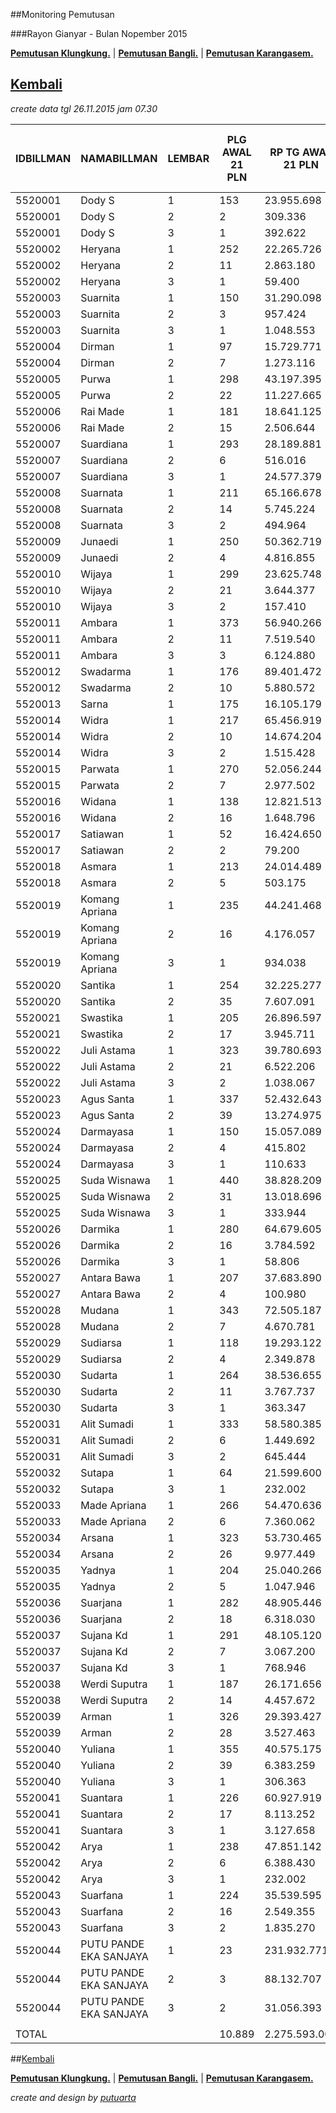 ##Monitoring Pemutusan 

###Rayon Gianyar - Bulan Nopember 2015

**[Pemutusan Klungkung.](https://github.com/areabatur/3mm.3atur/blob/master/klungkung112015.markdown )** | 
**[Pemutusan Bangli.](https://github.com/areabatur/3mm.3atur/blob/master/bangli112015.markdown )** | 
**[Pemutusan Karangasem.](https://github.com/areabatur/3mm.3atur/blob/master/karangasem112015.markdown )**

## [Kembali](http://areabatur.github.io/3mm.3atur/)

_create data tgl 26.11.2015 jam 07.30_

| IDBILLMAN |      NAMABILLMAN       | LEMBAR |  PLG AWAL 21 PLN  |  RP TG AWAL 21 PLN  |  RP BK AWAL 21 PLN  |  TARGET AKHIR PLN  |  % REALISASI  |  SISA RP TG 26 07:30  |  SISA RP BK 26 07:30  |  SISA PLG 26 07:30  |  BELUM  |  DATANGI  |  SEGEL  |      LNS      |  SISA RP TG 25 16:45  |  SISA RP BK 25 16:45  |  SISA PLG 25 16:45  |   BELUM    |  DATANGI  |  SEGEL  |       LNS       |  SISA RP TG 25 01:45  |  SISA RP BK 25 01:45  |  SISA PLG 25 01:45  |  BELUM  |  DATANGI  |  SEGEL  |       LNS        |     |  SISA RP TG 24 0617  |  SISA RP BK  |  TPLG   |  BELUM  |  DATANGI  |  SEGEL  |      LNS      |  SISA RP TG 23 1830  |  SISA RP BK  |  TPLG   |  BELUM  |  DATANGI  |  SEGEL  |
|-----------|------------------------|--------|-------------------|---------------------|---------------------|--------------------|---------------|-----------------------|-----------------------|---------------------|---------|-----------|---------|---------------|-----------------------|-----------------------|---------------------|------------|-----------|---------|-----------------|-----------------------|-----------------------|---------------------|---------|-----------|---------|------------------|-----|----------------------|--------------|---------|---------|-----------|---------|---------------|----------------------|--------------|---------|---------|-----------|---------|
| 5520001   | Dody S                 |      1 | 153               |  23.955.698         |  973.000            |  4.897.802         |  0,23         |  8.689.712            |  399.000              |  55                 |  53     |  2        |         |  0|0          |  8.689.712            |  399.000              |  55                 |  53        | 2         |         |  3015732|23     |  11.705.444           |  535.000              |  78                 |  74     |         4 |         |  3206933|23      |     |  14.912.377          |  646.000     |  101    |  95     |        6  |         |  0|0          |  14.912.377          |  646.000     |  101    |  95     |        6  |         |
| 5520001   | Dody S                 |      2 | 2                 |  309.336            |  30.000             |  63.245            |  (2,89)       |  309.336              |  30.000               |  2                  |  -      |  2        |         |  0|0          |  309.336              |  30.000               |  2                  |  -         | 2         |         |  0|0            |  309.336              |  30.000               |  2                  |  -      |         2 |         |  0|0             |     |  309.336             |  30.000      |  2      |  -      |        2  |         |  0|0          |  309.336             |  30.000      |  2      |  -      |        2  |         |
| 5520001   | Dody S                 |      3 | 1                 |  392.622            |  60.000             |  80.273            |  2,00         |                       |                       |                     |  -      |           |         |  0|0          |  -                    |                       |                     |  -         |           |         |  0|0            |                       |                       |                     |  -      |           |         |  392622|1        |     |  392.622             |  60.000      |  1      |  1      |           |         |  0|0          |  392.622             |  60.000      |  1      |  1      |           |         |
| 5520002   | Heryana                |      1 | 252               |  22.265.726         |  851.000            |  4.552.283         |  (1,00)       |  13.670.391           |  513.000              |  153                |  153    |           |         |  0|0          |  13.670.391           |  513.000              |  153                |  153       |           |         |  1448692|20     |  15.119.083           |  575.000              |  173                |  173    |           |         |  2238532|22      |     |  17.357.615          |  663.000     |  195    |  195    |           |         |  134184|1     |  17.491.799          |  666.000     |  196    |  196    |           |         |
| 5520002   | Heryana                |      2 | 11                |  2.863.180          |  111.000            |  585.384           |  (2,31)       |  2.525.356            |  75.000               |  7                  |  7      |           |         |  0|0          |  2.525.356            |  75.000               |  7                  |  7         |           |         |  0|0            |  2.525.356            |  75.000               |  7                  |  7      |           |         |  131291|1        |     |  2.656.647           |  84.000      |  8      |  8      |           |         |  0|0          |  2.656.647           |  84.000      |  8      |  8      |           |         |
| 5520002   | Heryana                |      3 | 1                 |  59.400             |  18.000             |  12.144            |  2,00         |                       |                       |                     |  -      |           |         |  0|0          |                       |                       |                     |  -         |           |         |  59400|1        |  59.400               |  18.000               |  1                  |  1      |           |         |  0|0             |     |  59.400              |  18.000      |  1      |  1      |           |         |  0|0          |  59.400              |  18.000      |  1      |  1      |           |         |
| 5520003   | Suarnita               |      1 | 150               |  31.290.098         |  728.000            |  6.397.339         |  (0,30)       |  14.265.748           |  329.000              |  74                 |  74     |           |         |  430568|2     |  14.696.316           |  337.000              |  76                 |  76        |           |         |  1139083|8      |  15.835.399           |  372.000              |  84                 |  82     |         2 |         |  3439130|17      |     |  19.274.529          |  440.000     |  101    |  99     |        2  |         |  29981|1      |  19.304.510          |  443.000     |  102    |  100    |        2  |         |
| 5520003   | Suarnita               |      2 | 3                 |  957.424            |  33.000             |  195.748           |  (2,89)       |  957.424              |  33.000               |  3                  |  3      |           |         |  0|0          |  957.424              |  33.000               |  3                  |  3         |           |         |  0|0            |  957.424              |  33.000               |  3                  |  3      |           |         |  0|0             |     |  957.424             |  33.000      |  3      |  3      |           |         |  0|0          |  957.424             |  33.000      |  3      |  3      |           |         |
| 5520003   | Suarnita               |      3 | 1                 |  1.048.553          |  60.000             |  214.379           |  (2,89)       |  1.048.553            |  60.000               |  1                  |  1      |           |         |  0|0          |  1.048.553            |  60.000               |  1                  |  1         |           |         |  0|0            |  1.048.553            |  60.000               |  1                  |  1      |           |         |  0|0             |     |  1.048.553           |  60.000      |  1      |  1      |           |         |  0|0          |  1.048.553           |  60.000      |  1      |  1      |           |         |
| 5520004   | Dirman                 |      1 | 97                |  15.729.771         |  618.000            |  3.215.991         |  0,64         |  4.383.031            |  148.000              |  40                 |  40     |           |         |  0|0          |  4.383.031            |  148.000              |  40                 |  40        |           |         |  2207707|4      |  6.590.738            |  207.000              |  44                 |  44     |           |         |  776035|6        |     |  7.366.773           |  234.000     |  50     |  50     |           |         |  0|0          |  7.366.773           |  234.000     |  50     |  50     |           |         |
| 5520004   | Dirman                 |      2 | 7                 |  1.273.116          |  75.000             |  260.292           |  1,49         |  131.605              |  18.000               |  2                  |  2      |           |         |  0|0          |  131.605              |  18.000               |  2                  |  2         |           |         |  0|0            |  131.605              |  18.000               |  2                  |  2      |           |         |  0|0             |     |  131.605             |  18.000      |  2      |  2      |           |         |  0|0          |  131.605             |  18.000      |  2      |  2      |           |         |
| 5520005   | Purwa                  |      1 | 298               |  43.197.395         |  1.524.297          |  8.831.815         |  (1,32)       |  28.820.628           |  966.114              |  162                |  106    |  54       |  2      |  506268|4     |  29.326.896           |  982.114              |  166                |  106       | 58        | 2       |  843476|13      |  30.170.372           |  1.021.114            |  179                |  113    |        64 |       2 |  1865451|27      |     |  32.035.823          |  1.106.114   |  206    |  126    |       78  |      2  |  96426|3      |  32.132.249          |  1.115.114   |  209    |  129    |       78  |      2  |
| 5520005   | Purwa                  |      2 | 22                |  11.227.665         |  541.529            |  2.295.524         |  1,15         |  1.945.153            |  138.000              |  14                 |  14     |           |         |  0|0          |  1.945.153            |  138.000              |  14                 |  14        |           |         |  456077|3       |  2.401.230            |  165.000              |  17                 |  15     |         2 |         |  8659869|4       |     |  11.061.099          |  526.529     |  21     |  17     |        4  |         |  0|0          |  11.061.099          |  526.529     |  21     |  17     |        4  |         |
| 5520006   | Rai Made               |      1 | 181               |  18.641.125         |  908.000            |  3.811.224         |  (0,26)       |  8.606.026            |  517.000              |  108                |  97     |  11       |         |  0|0          |  8.606.026            |  517.000              |  108                |  97        | 11        |         |  1255833|7      |  9.861.859            |  545.000              |  115                |  104    |        11 |         |  467530|9        |     |  10.329.389          |  572.000     |  124    |  109    |       15  |         |  88276|2      |  10.417.665          |  578.000     |  126    |  109    |       17  |         |
| 5520006   | Rai Made               |      2 | 15                |  2.506.644          |  159.000            |  512.490           |  (2,76)       |  2.441.172            |  141.000              |  13                 |  1      |  10       |  2      |  0|0          |  2.441.172            |  141.000              |  13                 |  1         | 10        | 2       |  0|0            |  2.441.172            |  141.000              |  13                 |  1      |        10 |       2 |  0|0             |     |  2.441.172           |  141.000     |  13     |  1      |       10  |      2  |  0|0          |  2.441.172           |  141.000     |  13     |  1      |       10  |      2  |
| 5520007   | Suardiana              |      1 | 293               |  28.189.881         |  1.190.000          |  5.763.491         |  (0,18)       |  12.540.680           |  521.000              |  152                |  117    |  35       |         |  0|0          |  12.540.680           |  521.000              |  152                |  117       | 35        |         |  4720813|29     |  17.261.493           |  742.000              |  181                |  146    |        35 |         |  2040322|21      |     |  19.301.815          |  811.000     |  202    |  159    |       43  |         |  25080|1      |  19.326.895          |  814.000     |  203    |  160    |       43  |         |
| 5520007   | Suardiana              |      2 | 6                 |  516.016            |  66.000             |  105.501           |  (2,89)       |  516.016              |  66.000               |  6                  |  -      |  6        |         |  0|0          |  516.016              |  66.000               |  6                  |  -         | 6         |         |  0|0            |  516.016              |  66.000               |  6                  |  -      |         6 |         |  0|0             |     |  516.016             |  66.000      |  6      |  -      |        6  |         |  0|0          |  516.016             |  66.000      |  6      |  -      |        6  |         |
| 5520007   | Suardiana              |      3 | 1                 |  24.577.379         |  1.185.965          |  5.024.906         |  2,00         |                       |                       |                     |  -      |           |         |  0|0          |                       |                       |                     |  -         |           |         |  24577379|1     |  24.577.379           |  1.185.965            |  1                  |  1      |           |         |  0|0             |     |  24.577.379          |  1.185.965   |  1      |  1      |           |         |  0|0          |  24.577.379          |  1.185.965   |  1      |  1      |           |         |
| 5520008   | Suarnata               |      1 | 211               |  65.166.678         |  2.086.532          |  13.323.490        |  (0,17)       |  28.219.369           |  871.000              |  103                |  81     |  22       |         |  697465|6     |  28.916.834           |  891.000              |  109                |  82        | 27        |         |  3400014|21     |  32.316.848           |  1.033.000            |  130                |  96     |        34 |         |  5268896|26      |     |  37.585.744          |  1.301.000   |  156    |  110    |       46  |         |  120027|1     |  37.705.771          |  1.304.000   |  157    |  111    |       46  |         |
| 5520008   | Suarnata               |      2 | 14                |  5.745.224          |  222.000            |  1.174.625         |  (1,89)       |  4.564.336            |  177.000              |  11                 |  1      |  10       |         |  0|0          |  4.564.336            |  177.000              |  11                 |  1         | 10        |         |  0|0            |  4.564.336            |  177.000              |  11                 |  1      |        10 |         |  1180888|3       |     |  5.745.224           |  222.000     |  14     |  2      |       12  |         |  0|0          |  5.745.224           |  222.000     |  14     |  2      |       12  |         |
| 5520008   | Suarnata               |      3 | 2                 |  494.964            |  48.000             |  101.197           |  (2,89)       |  494.964              |  48.000               |  2                  |  2      |           |         |  0|0          |  494.964              |  48.000               |  2                  |  2         |           |         |  0|0            |  494.964              |  48.000               |  2                  |  2      |           |         |  0|0             |     |  494.964             |  48.000      |  2      |  2      |           |         |  0|0          |  494.964             |  48.000      |  2      |  2      |           |         |
| 5520009   | Junaedi                |      1 | 250               |  50.362.719         |  1.820.617          |  10.296.783        |  (0,47)       |  25.065.530           |  965.617              |  123                |  123    |           |         |  317369|2     |  25.382.899           |  973.617              |  125                |  125       |           |         |  1497982|15     |  26.880.881           |  1.020.617            |  140                |  140    |           |         |  5637377|25      |     |  32.518.258          |  1.166.617   |  165    |  165    |           |         |  239287|2     |  32.757.545          |  1.174.617   |  167    |  167    |           |         |
| 5520009   | Junaedi                |      2 | 4                 |  4.816.855          |  273.000            |  984.818           |  (2,62)       |  4.553.075            |  243.000              |  3                  |  1      |  2        |         |  0|0          |  4.553.075            |  243.000              |  3                  |  1         | 2         |         |  0|0            |  4.553.075            |  243.000              |  3                  |  1      |         2 |         |  0|0             |     |  4.553.075           |  243.000     |  3      |  1      |        2  |         |  0|0          |  4.553.075           |  243.000     |  3      |  1      |        2  |         |
| 5520010   | Wijaya                 |      1 | 299               |  23.625.748         |  1.138.000          |  4.830.343         |  (0,86)       |  13.592.740           |  656.000              |  162                |  162    |           |         |  203027|2     |  13.795.767           |  662.000              |  164                |  164       |           |         |  1189434|21     |  14.985.201           |  727.000              |  185                |  185    |           |         |  2893287|50      |     |  17.878.488          |  883.000     |  235    |  235    |           |         |  857376|4     |  18.735.864          |  899.000     |  239    |  239    |           |         |
| 5520010   | Wijaya                 |      2 | 21                |  3.644.377          |  222.000            |  745.102           |  (2,48)       |  3.336.162            |  177.000              |  16                 |  16     |           |         |  0|0          |  3.336.162            |  177.000              |  16                 |  16        |           |         |  0|0            |  3.336.162            |  177.000              |  16                 |  16     |           |         |  58872|1         |     |  3.395.034           |  186.000     |  17     |  17     |           |         |  141499|1     |  3.536.533           |  195.000     |  18     |  18     |           |         |
| 5520010   | Wijaya                 |      3 | 2                 |  157.410            |  36.000             |  32.183            |  (2,89)       |  157.410              |  36.000               |  2                  |  -      |  2        |         |  0|0          |  157.410              |  36.000               |  2                  |  -         | 2         |         |  0|0            |  157.410              |  36.000               |  2                  |  -      |         2 |         |  0|0             |     |  157.410             |  36.000      |  2      |  -      |        2  |         |  0|0          |  157.410             |  36.000      |  2      |  -      |        2  |         |
| 5520011   | Ambara                 |      1 | 373               |  56.940.266         |  1.998.310          |  11.641.579        |  (0,39)       |  27.567.036           |  994.000              |  168                |  131    |  37       |         |  229879|3     |  27.796.915           |  1.003.000            |  171                |  134       | 37        |         |  5349228|28     |  33.146.143           |  1.289.000            |  199                |  149    |        50 |         |  10395592|71     |     |  43.541.735          |  1.637.310   |  270    |  212    |       58  |         |  1181986|8    |  44.723.721          |  1.667.310   |  278    |  218    |       60  |         |
| 5520011   | Ambara                 |      2 | 11                |  7.519.540          |  402.000            |  1.537.389         |  (2,89)       |  7.519.540            |  402.000              |  11                 |  -      |  11       |         |  0|0          |  7.519.540            |  402.000              |  11                 |  -         | 11        |         |  0|0            |  7.519.540            |  402.000              |  11                 |  -      |        11 |         |  0|0             |     |  7.519.540           |  402.000     |  11     |  -      |       11  |         |  0|0          |  7.519.540           |  402.000     |  11     |  -      |       11  |         |
| 5520011   | Ambara                 |      3 | 3                 |  6.124.880          |  494.454            |  1.252.247         |  (2,41)       |  5.518.108            |  458.454              |  1                  |  1      |           |         |  0|0          |  5.518.108            |  458.454              |  1                  |  1         |           |         |  0|0            |  5.518.108            |  458.454              |  1                  |  1      |           |         |  606772|2        |     |  6.124.880           |  494.454     |  3      |  1      |        2  |         |  0|0          |  6.124.880           |  494.454     |  3      |  1      |        2  |         |
| 5520012   | Swadarma               |      1 | 176               |  89.401.472         |  3.719.066          |  18.278.354        |  0,01         |  36.284.722           |  1.659.833            |  79                 |  68     |  11       |         |  0|0          |  36.284.722           |  1.659.833            |  79                 |  68        | 11        |         |  5241508|14     |  41.526.230           |  1.931.833            |  93                 |  78     |        15 |         |  8948697|17      |     |  50.474.927          |  2.225.833   |  110    |  93     |       17  |         |  1623770|1    |  52.098.697          |  2.275.833   |  111    |  94     |       17  |         |
| 5520012   | Swadarma               |      2 | 10                |  5.880.572          |  708.000            |  1.202.298         |  (2,56)       |  5.485.408            |  690.000              |  8                  |  -      |  8        |         |  0|0          |  5.485.408            |  690.000              |  8                  |  -         | 8         |         |  395164|2       |  5.880.572            |  708.000              |  10                 |  -      |         8 |       2 |  0|0             |     |  5.880.572           |  708.000     |  10     |  -      |        8  |      2  |  0|0          |  5.880.572           |  708.000     |  10     |  -      |        8  |      2  |
| 5520013   | Sarna                  |      1 | 175               |  16.105.179         |  713.000            |  3.292.744         |  1,03         |  3.197.325            |  244.000              |  36                 |  36     |           |         |  0|0          |  3.197.325            |  244.000              |  36                 |  36        |           |         |  1260549|15     |  4.457.874            |  295.000              |  51                 |  51     |           |         |  1524304|17      |     |  5.982.178           |  350.000     |  68     |  68     |           |         |  0|0          |  5.982.178           |  350.000     |  68     |  68     |           |         |
| 5520014   | Widra                  |      1 | 217               |  65.456.919         |  1.860.571          |  13.382.830        |  (0,09)       |  26.722.812           |  731.000              |  98                 |  98     |           |         |  1261460|4    |  27.984.272           |  749.000              |  102                |  102       |           |         |  11419973|14    |  39.404.245           |  1.152.558            |  116                |  116    |           |         |  8019325|34      |     |  47.423.570          |  1.352.558   |  150    |  150    |           |         |  206296|3     |  47.629.866          |  1.363.558   |  153    |  153    |           |         |
| 5520014   | Widra                  |      2 | 10                |  14.674.204         |  501.383            |  3.000.178         |  (2,59)       |  13.762.338           |  468.383              |  7                  |  7      |           |         |  0|0          |  13.762.338           |  468.383              |  7                  |  7         |           |         |  0|0            |  13.762.338           |  468.383              |  7                  |  7      |           |         |  119163|2        |     |  13.881.501          |  486.383     |  9      |  9      |           |         |  0|0          |  13.881.501          |  486.383     |  9      |  9      |           |         |
| 5520014   | Widra                  |      3 | 2                 |  1.515.428          |  318.000            |  309.833           |  (2,89)       |  1.515.428            |  318.000              |  2                  |  2      |           |         |  0|0          |  1.515.428            |  318.000              |  2                  |  2         |           |         |  0|0            |  1.515.428            |  318.000              |  2                  |  2      |           |         |  0|0             |     |  1.515.428           |  318.000     |  2      |  2      |           |         |  0|0          |  1.515.428           |  318.000     |  2      |  2      |           |         |
| 5520015   | Parwata                |      1 | 270               |  52.056.244         |  1.945.000          |  10.643.029        |  (0,84)       |  30.107.645           |  1.117.000            |  178                |  178    |           |         |  169846|3     |  30.277.491           |  1.126.000            |  181                |  181       |           |         |  3790201|10     |  34.067.692           |  1.224.000            |  191                |  191    |           |         |  9309772|26      |     |  43.377.464          |  1.519.000   |  217    |  217    |           |         |  1438073|3    |  44.815.537          |  1.575.000   |  220    |  220    |           |         |
| 5520015   | Parwata                |      2 | 7                 |  2.977.502          |  96.000             |  608.758           |  (2,89)       |  2.977.502            |  96.000               |  7                  |  7      |           |         |  0|0          |  2.977.502            |  96.000               |  7                  |  7         |           |         |  0|0            |  2.977.502            |  96.000               |  7                  |  7      |           |         |  0|0             |     |  2.977.502           |  96.000      |  7      |  7      |           |         |  0|0          |  2.977.502           |  96.000      |  7      |  7      |           |         |
| 5520016   | Widana                 |      1 | 138               |  12.821.513         |  553.000            |  2.621.390         |  (1,61)       |  9.463.156            |  424.000              |  99                 |  80     |  19       |         |  0|0          |  9.463.156            |  424.000              |  99                 |  80        | 19        |         |  702306|8       |  10.165.462           |  450.000              |  107                |  88     |        19 |         |  1355656|10      |     |  11.521.118          |  486.000     |  117    |  96     |       21  |         |  0|0          |  11.521.118          |  486.000     |  117    |  96     |       21  |         |
| 5520016   | Widana                 |      2 | 16                |  1.648.796          |  156.000            |  337.100           |  (2,70)       |  1.585.837            |  147.000              |  15                 |  6      |  9        |         |  0|0          |  1.585.837            |  147.000              |  15                 |  6         | 9         |         |  0|0            |  1.585.837            |  147.000              |  15                 |  6      |         9 |         |  62959|1         |     |  1.648.796           |  156.000     |  16     |  7      |        9  |         |  0|0          |  1.648.796           |  156.000     |  16     |  7      |        9  |         |
| 5520017   | Satiawan               |      1 | 52                |  16.424.650         |  686.182            |  3.358.061         |  0,06         |  5.768.363            |  206.109              |  10                 |  10     |           |         |  731728|1     |  6.500.091            |  211.109              |  11                 |  11        |           |         |  114070|2       |  6.614.161            |  217.109              |  13                 |  13     |           |         |  579586|10       |     |  7.193.747           |  253.109     |  23     |  23     |           |         |  0|0          |  7.193.747           |  253.109     |  23     |  23     |           |         |
| 5520017   | Satiawan               |      2 | 2                 |  79.200             |  18.000             |  16.193            |  (2,89)       |  79.200               |  18.000               |  2                  |  -      |           |  2      |  0|0          |  79.200               |  18.000               |  2                  |  -         |           | 2       |  0|0            |  79.200               |  18.000               |  2                  |  -      |           |       2 |  0|0             |     |  79.200              |  18.000      |  2      |  -      |           |      2  |  0|0          |  79.200              |  18.000      |  2      |  -      |           |      2  |
| 5520018   | Asmara                 |      1 | 213               |  24.014.489         |  953.000            |  4.909.822         |  0,02         |  9.710.345            |  426.000              |  82                 |  82     |           |         |  0|0          |  9.710.345            |  426.000              |  82                 |  82        |           |         |  1734084|30     |  11.444.429           |  518.000              |  112                |  112    |           |         |  2983487|18      |     |  14.427.916          |  586.000     |  130    |  130    |           |         |  160012|2     |  14.587.928          |  592.000     |  132    |  132    |           |         |
| 5520018   | Asmara                 |      2 | 5                 |  503.175            |  45.000             |  102.875           |  (2,15)       |  426.879              |  36.000               |  4                  |  4      |           |         |  0|0          |  426.879              |  36.000               |  4                  |  4         |           |         |  0|0            |  426.879              |  36.000               |  4                  |  4      |           |         |  0|0             |     |  426.879             |  36.000      |  4      |  4      |           |         |  0|0          |  426.879             |  36.000      |  4      |  4      |           |         |
| 5520019   | Komang Apriana         |      1 | 235               |  44.241.468         |  1.259.000          |  9.045.278         |  (0,66)       |  24.027.223           |  716.000              |  145                |  137    |  4        |  4      |  0|0          |  24.027.223           |  716.000              |  145                |  137       | 4         | 4       |  6469598|24     |  30.496.821           |  896.000              |  169                |  161    |         4 |       4 |  2935564|10      |     |  33.432.385          |  943.000     |  179    |  171    |        4  |      4  |  0|0          |  33.432.385          |  943.000     |  179    |  171    |        4  |      4  |
| 5520019   | Komang Apriana         |      2 | 16                |  4.176.057          |  183.000            |  853.805           |  0,12         |  1.607.489            |  102.000              |  10                 |  10     |           |         |  0|0          |  1.607.489            |  102.000              |  10                 |  10        |           |         |  834370|1       |  2.441.859            |  117.000              |  11                 |  11     |           |         |  569472|3        |     |  3.011.331           |  144.000     |  14     |  14     |           |         |  0|0          |  3.011.331           |  144.000     |  14     |  14     |           |         |
| 5520019   | Komang Apriana         |      3 | 1                 |  934.038            |  30.000             |  190.966           |  2,00         |                       |                       |                     |         |           |         |  0|0          |                       |                       |                     |            |           |         |  0|0            |                       |                       |                     |         |           |         |  0|0             |     |                      |              |         |  -      |           |         |  0|0          |                      |              |         |  -      |           |         |
| 5520020   | Santika                |      1 | 254               |  32.225.277         |  991.000            |  6.588.538         |  (0,88)       |  18.862.156           |  575.000              |  142                |  136    |  6        |         |  138028|2     |  19.000.184           |  581.000              |  144                |  138       | 6         |         |  3157048|13     |  22.157.232           |  642.000              |  157                |  151    |         6 |         |  3152566|21      |     |  25.309.798          |  729.000     |  178    |  172    |        6  |         |  0|0          |  25.309.798          |  729.000     |  178    |  172    |        6  |         |
| 5520020   | Santika                |      2 | 35                |  7.607.091          |  420.000            |  1.555.289         |  (1,46)       |  5.376.578            |  276.000              |  21                 |  15     |  4        |  2      |  0|0          |  5.376.578            |  276.000              |  21                 |  15        | 4         | 2       |  1008530|3      |  6.385.108            |  315.000              |  24                 |  16     |         6 |       2 |  1221983|11      |     |  7.607.091           |  420.000     |  35     |  27     |        6  |      2  |  0|0          |  7.607.091           |  420.000     |  35     |  27     |        6  |      2  |
| 5520021   | Swastika               |      1 | 205               |  26.896.597         |  893.000            |  5.499.076         |  (0,97)       |  16.039.017           |  477.000              |  131                |  131    |           |         |  279619|1     |  16.318.636           |  482.000              |  132                |  132       |           |         |  2728394|13     |  19.047.030           |  535.000              |  145                |  145    |           |         |  1921196|16      |     |  20.968.226          |  596.000     |  161    |  161    |           |         |  201394|2     |  21.169.620          |  602.000     |  163    |  163    |           |         |
| 5520021   | Swastika               |      2 | 17                |  3.945.711          |  315.000            |  806.710           |  (2,39)       |  3.542.856            |  288.000              |  14                 |  14     |           |         |  0|0          |  3.542.856            |  288.000              |  14                 |  14        |           |         |  0|0            |  3.542.856            |  288.000              |  14                 |  14     |           |         |  0|0             |     |  3.542.856           |  288.000     |  14     |  14     |           |         |  0|0          |  3.542.856           |  288.000     |  14     |  14     |           |         |
| 5520022   | Juli Astama            |      1 | 323               |  39.780.693         |  1.713.260          |  8.133.262         |  (1,22)       |  26.149.723           |  1.154.260            |  206                |  206    |           |         |  0|0          |  26.149.723           |  1.154.260            |  206                |  206       |           |         |  1863549|23     |  28.013.272           |  1.238.260            |  229                |  229    |           |         |  5615629|34      |     |  33.628.901          |  1.424.260   |  263    |  263    |           |         |  0|0          |  33.628.901          |  1.424.260   |  263    |  263    |           |         |
| 5520022   | Juli Astama            |      2 | 21                |  6.522.206          |  441.000            |  1.333.481         |  (2,17)       |  5.554.176            |  372.000              |  14                 |  14     |           |         |  0|0          |  5.554.176            |  372.000              |  14                 |  14        |           |         |  213984|2       |  5.768.160            |  390.000              |  16                 |  16     |           |         |  754046|5        |     |  6.522.206           |  441.000     |  21     |  21     |           |         |  0|0          |  6.522.206           |  441.000     |  21     |  21     |           |         |
| 5520022   | Juli Astama            |      3 | 2                 |  1.038.067          |  60.000             |  212.235           |  2,00         |                       |                       |                     |  -      |           |         |  0|0          |                       |                       |                     |  -         |           |         |  0|0            |                       |                       |                     |  -      |           |         |  337595|1        |     |  337.595             |  30.000      |  1      |  1      |           |         |  0|0          |  337.595             |  30.000      |  1      |  1      |           |         |
| 5520023   | Agus Santa             |      1 | 337               |  52.432.643         |  1.602.186          |  10.719.985        |  (0,46)       |  25.757.857           |  735.000              |  167                |  155    |  12       |         |  653342|8     |  26.411.199           |  761.000              |  175                |  163       | 12        |         |  2051496|22     |  28.462.695           |  831.000              |  197                |  183    |        14 |         |  5730582|50      |     |  34.193.277          |  1.011.000   |  247    |  231    |       16  |         |  1159525|19   |  35.352.802          |  1.068.000   |  266    |  250    |       16  |         |
| 5520023   | Agus Santa             |      2 | 39                |  13.274.975         |  777.000            |  2.714.102         |  (0,54)       |  5.867.548            |  312.000              |  20                 |  2      |  6        |  12     |  1038174|4    |  6.905.722            |  360.000              |  24                 |  2         | 6         | 16      |  683267|5       |  7.588.989            |  405.000              |  29                 |  3      |        10 |      16 |  153682|2        |     |  7.742.671           |  423.000     |  31     |  3      |       10  |     18  |  186352|2     |  7.929.023           |  441.000     |  33     |  3      |       10  |     20  |
| 5520024   | Darmayasa              |      1 | 150               |  15.057.089         |  679.000            |  3.078.459         |  (0,13)       |  6.564.948            |  332.000              |  60                 |  60     |           |         |  0|0          |  6.564.948            |  332.000              |  60                 |  60        |           |         |  335787|5       |  6.900.735            |  347.000              |  65                 |  65     |           |         |  4228036|36      |     |  11.128.771          |  515.000     |  101    |  101    |           |         |  211195|2     |  11.339.966          |  521.000     |  103    |  103    |           |         |
| 5520024   | Darmayasa              |      2 | 4                 |  415.802            |  36.000             |  85.012            |  (2,89)       |  415.802              |  36.000               |  4                  |  4      |           |         |  0|0          |  415.802              |  36.000               |  4                  |  4         |           |         |  0|0            |  415.802              |  36.000               |  4                  |  4      |           |         |  0|0             |     |  415.802             |  36.000      |  4      |  4      |           |         |  0|0          |  415.802             |  36.000      |  4      |  4      |           |         |
| 5520024   | Darmayasa              |      3 | 1                 |  110.633            |  18.000             |  22.619            |  2,00         |                       |                       |                     |         |           |         |  0|0          |                       |                       |                     |            |           |         |  0|0            |                       |                       |                     |         |           |         |  0|0             |     |                      |              |         |  -      |           |         |  0|0          |                      |              |         |  -      |           |         |
| 5520025   | Suda Wisnawa           |      1 | 440               |  38.828.209         |  1.724.000          |  7.938.524         |  (1,63)       |  28.335.563           |  1.342.000            |  337                |  337    |           |         |  511622|1     |  28.847.185           |  1.347.000            |  338                |  338       |           |         |  1953654|18     |  30.800.839           |  1.416.000            |  356                |  356    |           |         |  1937989|24      |     |  32.738.828          |  1.506.000   |  380    |  380    |           |         |  0|0          |  32.738.828          |  1.506.000   |  380    |  380    |           |         |
| 5520025   | Suda Wisnawa           |      2 | 31                |  13.018.696         |  1.062.000          |  2.661.705         |  (0,71)       |  7.221.331            |  564.000              |  25                 |  25     |           |         |  0|0          |  7.221.331            |  564.000              |  25                 |  25        |           |         |  221827|1       |  7.443.158            |  573.000              |  26                 |  26     |           |         |  4336649|3       |     |  11.779.807          |  1.032.000   |  29     |  29     |           |         |  739190|1     |  12.518.997          |  1.047.000   |  30     |  30     |           |         |
| 5520025   | Suda Wisnawa           |      3 | 1                 |  333.944            |  18.000             |  68.276            |  2,00         |                       |                       |                     |         |           |         |               |                       |                       |                     |            |           |         |                 |                       |                       |                     |         |           |         |  333944|1        |     |  333.944             |  18.000      |  1      |  1      |           |         |  0|0          |  333.944             |  18.000      |  1      |  1      |           |         |
| 5520026   | Darmika                |      1 | 280               |  64.679.605         |  2.206.779          |  13.223.907        |  0,01         |  26.257.989           |  1.038.000            |  153                |  153    |           |         |  25850|1      |  26.283.839           |  1.041.000            |  154                |  154       |           |         |  2550309|20     |  28.834.148           |  1.163.000            |  174                |  174    |           |         |  10037197|25     |     |  38.871.345          |  1.510.138   |  199    |  199    |           |         |  0|0          |  38.871.345          |  1.510.138   |  199    |  199    |           |         |
| 5520026   | Darmika                |      2 | 16                |  3.784.592          |  174.000            |  773.769           |  (0,45)       |  1.898.089            |  90.000               |  8                  |  8      |           |         |  0|0          |  1.898.089            |  90.000               |  8                  |  8         |           |         |  313628|2       |  2.211.717            |  108.000              |  10                 |  10     |           |         |  510824|3        |     |  2.722.541           |  141.000     |  13     |  13     |           |         |  0|0          |  2.722.541           |  141.000     |  13     |  13     |           |         |
| 5520026   | Darmika                |      3 | 1                 |  58.806             |  18.000             |  12.023            |  (2,89)       |  58.806               |  18.000               |  1                  |  1      |           |         |  0|0          |  58.806               |  18.000               |  1                  |  1         |           |         |  0|0            |  58.806               |  18.000               |  1                  |  1      |           |         |  0|0             |     |  58.806              |  18.000      |  1      |  1      |           |         |  0|0          |  58.806              |  18.000      |  1      |  1      |           |         |
| 5520027   | Antara Bawa            |      1 | 207               |  37.683.890         |  1.192.000          |  7.704.565         |  (0,46)       |  18.945.730           |  561.000              |  92                 |  92     |           |         |  0|0          |  18.945.730           |  561.000              |  92                 |  92        |           |         |  2786376|20     |  21.732.106           |  631.000              |  112                |  112    |           |         |  1965060|19      |     |  23.697.166          |  699.000     |  131    |  131    |           |         |  412372|2     |  24.109.538          |  707.000     |  133    |  133    |           |         |
| 5520027   | Antara Bawa            |      2 | 4                 |  100.980            |  36.000             |  20.646            |  0,95         |  21.780               |  18.000               |  2                  |  -      |  2        |         |  0|0          |  21.780               |  18.000               |  2                  |  -         | 2         |         |  0|0            |  21.780               |  18.000               |  2                  |  -      |         2 |         |  0|0             |     |  21.780              |  18.000      |  2      |  -      |        2  |         |  0|0          |  21.780              |  18.000      |  2      |  -      |        2  |         |
| 5520028   | Mudana                 |      1 | 343               |  72.505.187         |  2.465.000          |  14.823.866        |  (0,41)       |  35.689.059           |  1.205.000            |  174                |  174    |           |         |  0|0          |  35.689.059           |  1.205.000            |  174                |  174       |           |         |  7077000|28     |  42.766.059           |  1.490.000            |  202                |  202    |           |         |  5964911|37      |     |  48.730.970          |  1.628.000   |  239    |  239    |           |         |  1339362|6    |  50.070.332          |  1.662.000   |  245    |  245    |           |         |
| 5520028   | Mudana                 |      2 | 7                 |  4.670.781          |  819.000            |  954.953           |  (2,89)       |  4.670.781            |  819.000              |  7                  |  5      |  2        |         |  0|0          |  4.670.781            |  819.000              |  7                  |  5         | 2         |         |  0|0            |  4.670.781            |  819.000              |  7                  |  5      |         2 |         |  0|0             |     |  4.670.781           |  819.000     |  7      |  5      |        2  |         |  0|0          |  4.670.781           |  819.000     |  7      |  5      |        2  |         |
| 5520029   | Sudiarsa               |      1 | 118               |  19.293.122         |  664.000            |  3.944.527         |  (0,49)       |  9.807.494            |  432.000              |  62                 |  62     |           |         |  18546|1      |  9.826.040            |  435.000              |  63                 |  63        |           |         |  600201|3       |  10.426.241           |  451.000              |  66                 |  66     |           |         |  2342204|12      |     |  12.768.445          |  500.000     |  78     |  78     |           |         |  915740|5     |  13.684.185          |  517.000     |  83     |  83     |           |         |
| 5520029   | Sudiarsa               |      2 | 4                 |  2.349.878          |  60.000             |  480.438           |  (2,89)       |  2.349.878            |  60.000               |  4                  |  -      |  4        |         |  0|0          |  2.349.878            |  60.000               |  4                  |  -         | 4         |         |  0|0            |  2.349.878            |  60.000               |  4                  |  -      |         4 |         |  0|0             |     |  2.349.878           |  60.000      |  4      |  -      |        4  |         |  0|0          |  2.349.878           |  60.000      |  4      |  -      |        4  |         |
| 5520030   | Sudarta                |      1 | 264               |  38.536.655         |  1.098.000          |  7.878.915         |  (0,60)       |  20.115.626           |  627.000              |  141                |  141    |           |         |  370911|4     |  20.486.537           |  641.000              |  145                |  145       |           |         |  2011100|11     |  22.497.637           |  689.000              |  156                |  156    |           |         |  4364961|24      |     |  26.862.598          |  786.000     |  180    |  180    |           |         |  1301507|4    |  28.164.105          |  804.000     |  184    |  184    |           |         |
| 5520030   | Sudarta                |      2 | 11                |  3.767.737          |  135.000            |  770.323           |  (1,65)       |  1.849.007            |  81.000               |  7                  |  7      |           |         |  960783|1     |  2.809.790            |  96.000               |  8                  |  8         |           |         |  0|0            |  2.809.790            |  96.000               |  8                  |  8      |           |         |  197643|1        |     |  3.007.433           |  111.000     |  9      |  9      |           |         |  0|0          |  3.007.433           |  111.000     |  9      |  9      |           |         |
| 5520030   | Sudarta                |      3 | 1                 |  363.347            |  18.000             |  74.287            |  2,00         |                       |                       |                     |         |           |         |               |                       |                       |                     |            |           |         |                 |                       |                       |                     |         |           |         |  363347|1        |     |  363.347             |  18.000      |  1      |  1      |           |         |  0|0          |  363.347             |  18.000      |  1      |  1      |           |         |
| 5520031   | Alit Sumadi            |      1 | 333               |  58.580.385         |  1.886.969          |  11.976.906        |  (0,80)       |  33.284.148           |  1.058.000            |  202                |  200    |  2        |         |  225737|5     |  33.509.885           |  1.073.000            |  207                |  205       | 2         |         |  2601966|19     |  36.111.851           |  1.154.000            |  226                |  224    |         2 |         |  4468255|33      |     |  40.580.106          |  1.341.000   |  259    |  257    |        2  |         |  589275|2     |  41.169.381          |  1.354.000   |  261    |  259    |        2  |         |
| 5520031   | Alit Sumadi            |      2 | 6                 |  1.449.692          |  336.000            |  296.393           |  (0,87)       |  851.840              |  300.000              |  2                  |  -      |  2        |         |  0|0          |  851.840              |  300.000              |  2                  |  -         | 2         |         |  0|0            |  851.840              |  300.000              |  2                  |  -      |         2 |         |  0|0             |     |  851.840             |  300.000     |  2      |  -      |        2  |         |  0|0          |  851.840             |  300.000     |  2      |  -      |        2  |         |
| 5520031   | Alit Sumadi            |      3 | 2                 |  645.444            |  60.000             |  131.963           |  (2,89)       |  645.444              |  60.000               |  2                  |  -      |  2        |         |  0|0          |  645.444              |  60.000               |  2                  |  -         | 2         |         |  0|0            |  645.444              |  60.000               |  2                  |  -      |         2 |         |  0|0             |     |  645.444             |  60.000      |  2      |  -      |        2  |         |  0|0          |  645.444             |  60.000      |  2      |  -      |        2  |         |
| 5520032   | Sutapa                 |      1 | 64                |  21.599.600         |  837.986            |  4.416.092         |  (0,13)       |  4.300.599            |  226.000              |  18                 |  16     |  2        |         |  5085662|10   |  9.386.261            |  362.724              |  28                 |  26        | 2         |         |  222968|5       |  9.609.229            |  384.724              |  33                 |  28     |         5 |         |  5571354|6       |     |  15.180.583          |  565.986     |  39     |  30     |        7  |      2  |  0|0          |  15.180.583          |  565.986     |  39     |  30     |        7  |      2  |
| 5520032   | Sutapa                 |      3 | 1                 |  232.002            |  30.000             |  47.433            |  (2,89)       |  232.002              |  30.000               |  1                  |  1      |           |         |  0|0          |  232.002              |  30.000               |  1                  |  1         |           |         |  0|0            |  232.002              |  30.000               |  1                  |  1      |           |         |  0|0             |     |  232.002             |  30.000      |  1      |  1      |           |         |  0|0          |  232.002             |  30.000      |  1      |  1      |           |         |
| 5520033   | Made Apriana           |      1 | 266               |  54.470.636         |  2.117.761          |  11.136.657        |  (0,52)       |  28.019.392           |  1.069.109            |  149                |  149    |           |         |  77556|1      |  28.096.948           |  1.072.109            |  150                |  150       |           |         |  9608413|17     |  37.705.361           |  1.352.761            |  167                |  167    |           |         |  8180776|51      |     |  45.886.137          |  1.681.761   |  218    |  218    |           |         |  0|0          |  45.886.137          |  1.681.761   |  218    |  218    |           |         |
| 5520033   | Made Apriana           |      2 | 6                 |  7.360.062          |  486.000            |  1.504.783         |  (2,79)       |  7.203.724            |  477.000              |  5                  |  1      |  4        |         |  0|0          |  7.203.724            |  477.000              |  5                  |  1         | 4         |         |  156338|1       |  7.360.062            |  486.000              |  6                  |  2      |         4 |         |  0|0             |     |  7.360.062           |  486.000     |  6      |  2      |        4  |         |  0|0          |  7.360.062           |  486.000     |  6      |  2      |        4  |         |
| 5520034   | Arsana                 |      1 | 323               |  53.730.465         |  1.916.000          |  10.985.328        |  (0,79)       |  29.839.779           |  1.059.000            |  190                |  190    |           |         |  821890|5     |  30.661.669           |  1.087.000            |  195                |  195       |           |         |  3745246|11     |  34.406.915           |  1.222.000            |  206                |  206    |           |         |  3636321|30      |     |  38.043.236          |  1.334.000   |  236    |  236    |           |         |  1030466|2    |  39.073.702          |  1.347.000   |  238    |  238    |           |         |
| 5520034   | Arsana                 |      2 | 26                |  9.977.449          |  534.000            |  2.039.914         |  (2,78)       |  9.760.769            |  516.000              |  24                 |  24     |           |         |  0|0          |  9.760.769            |  516.000              |  24                 |  24        |           |         |  100090|1       |  9.860.859            |  525.000              |  25                 |  25     |           |         |  0|0             |     |  9.860.859           |  525.000     |  25     |  25     |           |         |  116590|1     |  9.977.449           |  534.000     |  26     |  26     |           |         |
| 5520035   | Yadnya                 |      1 | 204               |  25.040.266         |  731.000            |  5.119.545         |  (0,86)       |  14.607.636           |  439.000              |  123                |  123    |           |         |  21714|1      |  14.629.350           |  442.000              |  124                |  124       |           |         |  2104267|17     |  16.733.617           |  499.000              |  141                |  141    |           |         |  2779276|25      |     |  19.512.893          |  580.000     |  166    |  166    |           |         |  32159|1      |  19.545.052          |  583.000     |  167    |  167    |           |         |
| 5520035   | Yadnya                 |      2 | 5                 |  1.047.946          |  45.000             |  214.255           |  (0,40)       |  513.933              |  27.000               |  3                  |  3      |           |         |  0|0          |  513.933              |  27.000               |  3                  |  3         |           |         |  0|0            |  513.933              |  27.000               |  3                  |  3      |           |         |  0|0             |     |  513.933             |  27.000      |  3      |  3      |           |         |  334797|1     |  848.730             |  36.000      |  4      |  4      |           |         |
| 5520036   | Suarjana               |      1 | 282               |  48.905.446         |  1.330.000          |  9.998.840         |  (0,57)       |  24.882.211           |  731.000              |  152                |  152    |           |         |  791031|6     |  25.673.242           |  755.000              |  158                |  158       |           |         |  6251533|22     |  31.924.775           |  915.000              |  180                |  178    |         2 |         |  4999077|26      |     |  36.923.852          |  1.027.000   |  206    |  204    |        2  |         |  0|0          |  36.923.852          |  1.027.000   |  206    |  204    |        2  |         |
| 5520036   | Suarjana               |      2 | 18                |  6.318.030          |  249.000            |  1.291.737         |  (0,58)       |  3.335.063            |  138.000              |  9                  |  4      |  5        |         |  0|0          |  3.335.063            |  138.000              |  9                  |  4         | 5         |         |  139321|1       |  3.474.384            |  147.000              |  10                 |  5      |         5 |         |  1445172|4       |     |  4.919.556           |  201.000     |  14     |  7      |        7  |         |  0|0          |  4.919.556           |  201.000     |  14     |  7      |        7  |         |
| 5520037   | Sujana Kd              |      1 | 291               |  48.105.120         |  1.654.000          |  9.835.212         |  (0,27)       |  22.131.925           |  835.000              |  117                |  64     |  52       |  1      |  209561|2     |  22.341.486           |  841.000              |  119                |  66        | 52        | 1       |  3508697|26     |  25.850.183           |  974.000              |  145                |  87     |        57 |       1 |  2148257|16      |     |  27.998.440          |  1.042.000   |  161    |  99     |       61  |      1  |  496424|6     |  28.494.864          |  1.069.000   |  167    |  101    |       65  |      1  |
| 5520037   | Sujana Kd              |      2 | 7                 |  3.067.200          |  291.000            |  627.097           |  (2,66)       |  2.924.012            |  273.000              |  5                  |  1      |  4        |         |  0|0          |  2.924.012            |  273.000              |  5                  |  1         | 4         |         |  143188|2       |  3.067.200            |  291.000              |  7                  |  1      |         6 |         |  0|0             |     |  3.067.200           |  291.000     |  7      |  1      |        6  |         |  0|0          |  3.067.200           |  291.000     |  7      |  1      |        6  |         |
| 5520037   | Sujana Kd              |      3 | 1                 |  768.946            |  30.000             |  157.213           |  (2,89)       |  768.946              |  30.000               |  1                  |  1      |           |         |  0|0          |  768.946              |  30.000               |  1                  |  1         |           |         |  0|0            |  768.946              |  30.000               |  1                  |  1      |           |         |  0|0             |     |  768.946             |  30.000      |  1      |  1      |           |         |  0|0          |  768.946             |  30.000      |  1      |  1      |           |         |
| 5520038   | Werdi Suputra          |      1 | 187               |  26.171.656         |  894.000            |  5.350.860         |  (0,34)       |  11.971.126           |  521.000              |  101                |  87     |  14       |         |  551013|7     |  12.522.139           |  542.000              |  108                |  94        | 14        |         |  1150150|9      |  13.672.289           |  571.000              |  117                |  101    |        16 |         |  4239547|30      |     |  17.911.836          |  697.000     |  147    |  125    |       22  |         |  0|0          |  17.911.836          |  697.000     |  147    |  125    |       22  |         |
| 5520038   | Werdi Suputra          |      2 | 14                |  4.457.672          |  432.000            |  911.382           |  (2,64)       |  4.232.116            |  414.000              |  12                 |  -      |  12       |         |  0|0          |  4.232.116            |  414.000              |  12                 |  -         | 12        |         |  0|0            |  4.232.116            |  414.000              |  12                 |  -      |        12 |         |  0|0             |     |  4.232.116           |  414.000     |  12     |  -      |       12  |         |  0|0          |  4.232.116           |  414.000     |  12     |  -      |       12  |         |
| 5520039   | Arman                  |      1 | 326               |  29.393.427         |  1.080.000          |  6.009.559         |  (1,06)       |  18.418.244           |  708.000              |  216                |  216    |           |         |  0|0          |  18.418.244           |  708.000              |  216                |  216       |           |         |  824220|16      |  19.242.464           |  758.000              |  232                |  232    |           |         |  3077124|26      |     |  22.319.588          |  844.000     |  258    |  258    |           |         |  271119|6     |  22.590.707          |  862.000     |  264    |  264    |           |         |
| 5520039   | Arman                  |      2 | 28                |  3.527.463          |  270.000            |  721.199           |  (2,25)       |  3.068.032            |  216.000              |  22                 |  22     |           |         |  0|0          |  3.068.032            |  216.000              |  22                 |  22        |           |         |  80108|1        |  3.148.140            |  225.000              |  23                 |  23     |           |         |  0|0             |     |  3.148.140           |  225.000     |  23     |  23     |           |         |  0|0          |  3.148.140           |  225.000     |  23     |  23     |           |         |
| 5520040   | Yuliana                |      1 | 355               |  40.575.175         |  1.544.000          |  8.295.696         |  (1,12)       |  25.857.471           |  861.000              |  206                |  206    |           |         |  27803|1      |  25.885.274           |  864.000              |  207                |  207       |           |         |  1287928|22     |  27.173.202           |  934.000              |  229                |  229    |           |         |  3349463|32      |     |  30.522.665          |  1.042.000   |  261    |  261    |           |         |  79530|1      |  30.602.195          |  1.045.000   |  262    |  262    |           |         |
| 5520040   | Yuliana                |      2 | 39                |  6.383.259          |  540.000            |  1.305.073         |  (1,41)       |  4.456.676            |  423.000              |  28                 |  26     |  2        |         |  0|0          |  4.456.676            |  423.000              |  28                 |  26        | 2         |         |  313490|2       |  4.770.166            |  441.000              |  30                 |  26     |         4 |         |  366575|3        |     |  5.136.741           |  480.000     |  33     |  27     |        6  |         |  0|0          |  5.136.741           |  480.000     |  33     |  27     |        6  |         |
| 5520040   | Yuliana                |      3 | 1                 |  306.363            |  30.000             |  62.637            |  (2,89)       |  306.363              |  30.000               |  1                  |  1      |           |         |  0|0          |  306.363              |  30.000               |  1                  |  1         |           |         |  0|0            |  306.363              |  30.000               |  1                  |  1      |           |         |  0|0             |     |  306.363             |  30.000      |  1      |  1      |           |         |  0|0          |  306.363             |  30.000      |  1      |  1      |           |         |
| 5520041   | Suantara               |      1 | 226               |  60.927.919         |  1.597.000          |  12.456.865        |  (1,30)       |  40.161.348           |  968.000              |  141                |  141    |           |         |  1003911|2    |  41.165.259           |  978.000              |  143                |  143       |           |         |  4898039|15     |  46.063.298           |  1.180.000            |  158                |  158    |           |         |  4505715|19      |     |  50.569.013          |  1.313.000   |  177    |  177    |           |         |  0|0          |  50.569.013          |  1.313.000   |  177    |  177    |           |         |
| 5520041   | Suantara               |      2 | 17                |  8.113.252          |  501.000            |  1.658.775         |  (2,17)       |  6.922.575            |  327.000              |  14                 |  14     |           |         |  0|0          |  6.922.575            |  327.000              |  14                 |  14        |           |         |  467502|1       |  7.390.077            |  477.000              |  15                 |  15     |           |         |  287425|1        |     |  7.677.502           |  486.000     |  16     |  16     |           |         |  0|0          |  7.677.502           |  486.000     |  16     |  16     |           |         |
| 5520041   | Suantara               |      3 | 1                 |  3.127.658          |  60.000             |  639.457           |  2,00         |                       |                       |                     |  -      |           |         |  0|0          |                       |                       |                     |  -         |           |         |  3127658|1      |  3.127.658            |  60.000               |  1                  |  1      |           |         |  0|0             |     |  3.127.658           |  60.000      |  1      |  1      |           |         |  0|0          |  3.127.658           |  60.000      |  1      |  1      |           |         |
| 5520042   | Arya                   |      1 | 238               |  47.851.142         |  1.858.422          |  9.783.285         |  0,37         |  15.329.979           |  611.000              |  93                 |  85     |  8        |         |  659120|3     |  15.989.099           |  622.000              |  96                 |  88        | 8         |         |  2421976|13     |  18.411.075           |  725.000              |  109                |  101    |         8 |         |  3479235|29      |     |  21.890.310          |  824.000     |  138    |  126    |       12  |         |  67755|1      |  21.958.065          |  827.000     |  139    |  127    |       12  |         |
| 5520042   | Arya                   |      2 | 6                 |  6.388.430          |  108.000            |  1.306.130         |  (1,83)       |  5.000.170            |  60.000               |  2                  |  -      |  2        |         |  0|0          |  5.000.170            |  60.000               |  2                  |  -         | 2         |         |  0|0            |  5.000.170            |  60.000               |  2                  |  -      |         2 |         |  0|0             |     |  5.000.170           |  60.000      |  2      |  -      |        2  |         |  0|0          |  5.000.170           |  60.000      |  2      |  -      |        2  |         |
| 5520042   | Arya                   |      3 | 1                 |  232.002            |  30.000             |  47.433            |  2,00         |                       |                       |                     |  -      |           |         |  0|0          |                       |                       |                     |  -         |           |         |  0|0            |                       |                       |                     |  -      |           |         |  232002|1        |     |  232.002             |  30.000      |  1      |  1      |           |         |  0|0          |  232.002             |  30.000      |  1      |  1      |           |         |
| 5520043   | Suarfana               |      1 | 224               |  35.539.595         |  1.449.272          |  7.266.159         |  (0,47)       |  17.950.693           |  825.000              |  111                |  101    |  10       |         |  0|0          |  17.950.693           |  825.000              |  111                |  101       | 10        |         |  2082294|26     |  20.032.987           |  916.000              |  137                |  126    |        11 |         |  8379544|40      |     |  28.412.531          |  1.197.272   |  177    |  162    |       15  |         |  17754|1      |  28.430.285          |  1.200.272   |  178    |  163    |       15  |         |
| 5520043   | Suarfana               |      2 | 16                |  2.549.355          |  162.000            |  521.222           |  0,03         |  1.025.779            |  87.000               |  9                  |  9      |           |         |  0|0          |  1.025.779            |  87.000               |  9                  |  9         |           |         |  515088|4       |  1.540.867            |  123.000              |  13                 |  9      |         4 |         |  166683|1        |     |  1.707.550           |  132.000     |  14     |  10     |        4  |         |  0|0          |  1.707.550           |  132.000     |  14     |  10     |        4  |         |
| 5520043   | Suarfana               |      3 | 2                 |  1.835.270          |  48.000             |  375.226           |  (2,51)       |  1.692.511            |  30.000               |  1                  |  1      |           |         |  0|0          |  1.692.511            |  30.000               |  1                  |  1         |           |         |  0|0            |  1.692.511            |  30.000               |  1                  |  1      |           |         |  142759|1        |     |  1.835.270           |  48.000      |  2      |  2      |           |         |  0|0          |  1.835.270           |  48.000      |  2      |  2      |           |         |
| 5520044   | PUTU PANDE EKA SANJAYA |      1 | 23                |  231.932.771        |  6.446.082          |  47.419.233        |  (1,15)       |  149.430.089          |  4.196.990            |  17                 |  17     |           |         |  0|0          |  149.430.089          |  4.196.990            |  17                 |  17        |           |         |  17749979|2     |  167.180.068          |  4.680.753            |  19                 |  19     |           |         |  0|0             |     |  167.180.068         |  4.680.753   |  19     |  19     |           |         |  0|0          |  167.180.068         |  4.680.753   |  19     |  19     |           |         |
| 5520044   | PUTU PANDE EKA SANJAYA |      2 | 3                 |  88.132.707         |  3.647.238          |  18.018.952        |  (2,09)       |  73.773.552           |  2.986.568            |  1                  |  1      |           |         |  0|0          |  73.773.552           |  2.986.568            |  1                  |  1         |           |         |  5546641|1      |  79.320.193           |  3.286.568            |  2                  |  2      |           |         |  0|0             |     |  79.320.193          |  3.286.568   |  2      |  2      |           |         |  0|0          |  79.320.193          |  3.286.568   |  2      |  2      |           |         |
| 5520044   | PUTU PANDE EKA SANJAYA |      3 | 2                 |  31.056.393         |  1.648.886          |  6.349.557         |  (2,89)       |  31.056.393           |  1.648.886            |  2                  |  2      |           |         |  0|0          |  31.056.393           |  1.648.886            |  2                  |  2         |           |         |  0|0            |  31.056.393           |  1.648.886            |  2                  |  2      |           |         |  0|0             |     |  31.056.393          |  1.648.886   |  2      |  2      |           |         |  0|0          |  31.056.393          |  1.648.886   |  2      |  2      |           |         |
|           |                        |        |                   |                     |                     |                    |               |                       |                       |                     |         |           |         |               |                       |                       |                     |            |           |         |                 |                       |                       |                     |         |           |         |                  |     |                      |              |         |         |           |         |               |                      |              |         |         |           |         |
| TOTAL     |                        |        |  10.889           |  2.275.593.007      |  86.132.747         |  465.250.665       |  (0,75)       |  1.259.467.107,00     |  49.975.323,00        |  5.948,00           |  5.511  |  412,00   |  25,00  |  18019483|93  |  1.277.486.590,00     |  50.460.047,00        |  6.041,00           |  5.591,00  |  421,00   |  29,00  |  181725923|738  |  1.459.212.513        |  57.509.985           |  6.779              |  6.262  |      486  |     31  |  202591988|1157  |  -  |  1.661.804.501       |  64.789.496  |  7.936  |  7.331  |      570  |     35  |  15844779|98  |  1.677.649.280       |  65.282.496  |  8.034  |  7.419  |      578  |     37  |


##[Kembali](http://areabatur.github.io/3mm.3atur/)

**[Pemutusan Klungkung.](https://github.com/areabatur/3mm.3atur/blob/master/klungkung112015.markdown )** | 
**[Pemutusan Bangli.](https://github.com/areabatur/3mm.3atur/blob/master/bangli112015.markdown )** | 
**[Pemutusan Karangasem.](https://github.com/areabatur/3mm.3atur/blob/master/karangasem112015.markdown )**

_create and design by [putuarta](mailto:putuarta@gmail.com)_


